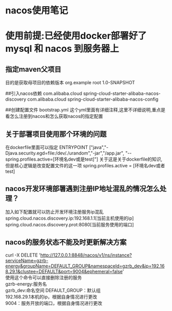 # nacos使用笔记

# 使用前提:已经使用docker部署好了 mysql 和 nacos 到服务器上

## 指定maven父项目
目的是获取母项目的依赖版本
<parent>
    <groupId>org.example</groupId>
    <artifactId>root</artifactId>
    <version>1.0-SNAPSHOT</version>
</parent>

##引入nacos依赖
<dependency>
  <groupId>com.alibaba.cloud</groupId>
  <artifactId>spring-cloud-starter-alibaba-nacos-discovery</artifactId>
</dependency>
<dependency>
  <groupId>com.alibaba.cloud</groupId>
  <artifactId>spring-cloud-starter-alibaba-nacos-config</artifactId>
</dependency>

##创建配置文件
bootstrap.yml 这个yml里面有详细注释,这里不详细说明,重点是看怎么注册到nacos和怎么获取nacos的指定配置

## 关于部署项目使用那个环境的问题
在dockerfile里面可以指定
ENTRYPOINT ["java","-Djava.security.egd=file:/dev/./urandom","-jar","/app.jar", "--spring.profiles.active=[环境名dev或是test]"]
关于这是关于dockerfile的知识,
但是核心逻辑是改变配置文件的这一项
spring.profiles.active = [环境名dev或者test]

## nacos开发环境部署遇到注册IP地址混乱的情况怎么处理？
加入如下配置就可以防止开发环境注册服务ip混乱
spring.cloud.nacos.discovery.ip:192.168.1.1[当前主机使用的ip]
spring.cloud.nacos.discovery.prot:8080[当前服务使用的端口]

## nacos的服务状态不能及时更新解决方案
curl -X DELETE 'http://127.0.0.1:8848/nacos/v1/ns/instance?serviceName=gzrb-energy&groupName=DEFAULT_GROUP&namespaceId=gzrb_dev&ip=192.168.29.1&clustee=DEFAULT&port=9004&ephemeral=false'  
使用这个命令可以直接删除注册的服务  
gzrb-energy:服务名  
gzrb_dev:命名空间
DEFAULT_GROUP：默认组  
192.168.29.1本机的ip，根据自身情况进行更改  
9004：服务开放的端口，根据自身情况进行更改  
